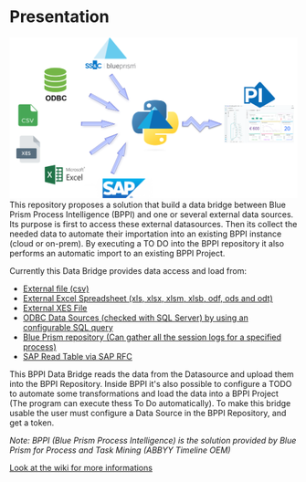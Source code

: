 # Presentation
![BPPI Data Bridge principle](./schema.png)
This repository proposes a solution that build a data bridge between Blue Prism Process Intelligence (BPPI) and one or several external data sources. Its purpose is first to access these external datasources. Then its collect the needed data to automate their importation into an existing BPPI instance (cloud or on-prem). By executing a TO DO into the BPPI repository it also performs an automatic import to an existing BPPI Project.

Currently this Data Bridge provides data access and load from:
* [External file (csv)](https://github.com/datacorner/pyBPPIBridge/wiki/CSV-File)
* [External Excel Spreadsheet (xls, xlsx, xlsm, xlsb, odf, ods and odt)](https://github.com/datacorner/pyBPPIBridge/wiki/Excel-File)
* [External XES File](https://github.com/datacorner/pyBPPIBridge/wiki/XES-File)
* [ODBC Data Sources (checked with SQL Server) by using an configurable SQL query](https://github.com/datacorner/pyBPPIBridge/wiki/ODBC)
* [Blue Prism repository (Can gather all the session logs for a specified process)](https://github.com/datacorner/pyBPPIBridge/wiki/Blue-Prism)
* [SAP Read Table via SAP RFC](https://github.com/datacorner/pyBPPIBridge/wiki/SAP-RFC-Table)

This BPPI Data Bridge reads the data from the Datasource and upload them into the BPPI Repository. Inside BPPI it's also possible to configure a TODO to automate some transformations and load the data into a BPPI Project (The program can execute thess To Do automatically). To make this bridge usable the user must configure a Data Source in the BPPI Repository, and get a token.  

*Note: BPPI (Blue Prism Process Intelligence) is the solution provided by Blue Prism for Process and Task Mining (ABBYY Timeline OEM)*

[Look at the wiki for more informations](https://github.com/datacorner/pyBPPIBridge/wiki)
